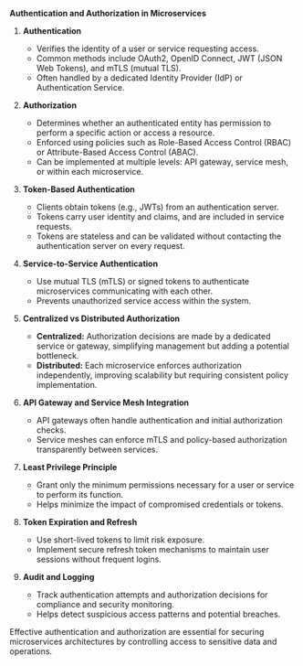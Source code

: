 **Authentication and Authorization in Microservices**

1. **Authentication**

   * Verifies the identity of a user or service requesting access.
   * Common methods include OAuth2, OpenID Connect, JWT (JSON Web Tokens), and mTLS (mutual TLS).
   * Often handled by a dedicated Identity Provider (IdP) or Authentication Service.

2. **Authorization**

   * Determines whether an authenticated entity has permission to perform a specific action or access a resource.
   * Enforced using policies such as Role-Based Access Control (RBAC) or Attribute-Based Access Control (ABAC).
   * Can be implemented at multiple levels: API gateway, service mesh, or within each microservice.

3. **Token-Based Authentication**

   * Clients obtain tokens (e.g., JWTs) from an authentication server.
   * Tokens carry user identity and claims, and are included in service requests.
   * Tokens are stateless and can be validated without contacting the authentication server on every request.

4. **Service-to-Service Authentication**

   * Use mutual TLS (mTLS) or signed tokens to authenticate microservices communicating with each other.
   * Prevents unauthorized service access within the system.

5. **Centralized vs Distributed Authorization**

   * **Centralized:** Authorization decisions are made by a dedicated service or gateway, simplifying management but adding a potential bottleneck.
   * **Distributed:** Each microservice enforces authorization independently, improving scalability but requiring consistent policy implementation.

6. **API Gateway and Service Mesh Integration**

   * API gateways often handle authentication and initial authorization checks.
   * Service meshes can enforce mTLS and policy-based authorization transparently between services.

7. **Least Privilege Principle**

   * Grant only the minimum permissions necessary for a user or service to perform its function.
   * Helps minimize the impact of compromised credentials or tokens.

8. **Token Expiration and Refresh**

   * Use short-lived tokens to limit risk exposure.
   * Implement secure refresh token mechanisms to maintain user sessions without frequent logins.

9. **Audit and Logging**

   * Track authentication attempts and authorization decisions for compliance and security monitoring.
   * Helps detect suspicious access patterns and potential breaches.

Effective authentication and authorization are essential for securing microservices architectures by controlling access to sensitive data and operations.
